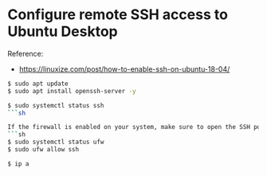 # Configure remote SSH access to Ubuntu Desktop

Reference:
- https://linuxize.com/post/how-to-enable-ssh-on-ubuntu-18-04/

```sh
$ sudo apt update
$ sudo apt install openssh-server -y

$ sudo systemctl status ssh
```sh

If the firewall is enabled on your system, make sure to open the SSH port:
```sh
$ sudo systemctl status ufw
$ sudo ufw allow ssh

$ ip a
```

